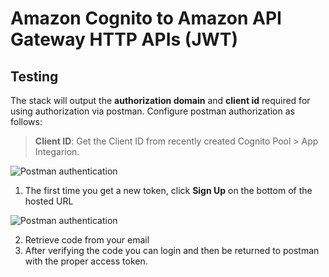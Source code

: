 # Amazon Cognito to Amazon API Gateway HTTP APIs (JWT)

## Testing

The stack will output the **authorization domain** and **client id** required for using authorization via postman. Configure postman authorization as follows:

> **Client ID**: Get the Client ID from recently created Cognito Pool > App Integarion.


![Postman authentication](https://serverlessland.s3.amazonaws.com/assets/patterns/patterns-cognito-httpapi1.png)

1. The first time you get a new token, click **Sign Up** on the bottom of the hosted URL

![Postman authentication](https://serverlessland.s3.amazonaws.com/assets/patterns/patterns-cognito-httpapi2.png)

2. Retrieve code from your email
3. After verifying the code you can login and then be returned to postman with the proper access token.
